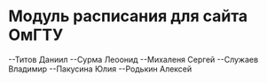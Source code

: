 # Модуль расписания для сайта ОмГТУ
--Титов Даниил
--Сурма Леоонид
--Михаленя Сергей
--Служаев Владимир
--Пакусина Юлия
--Родькин Алексей
